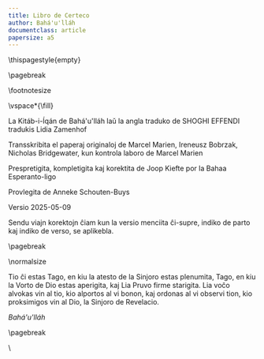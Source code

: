```yaml
---
title: Libro de Certeco
author: Bahá'u'lláh
documentclass: article
papersize: a5
---
```


\thispagestyle{empty}

\pagebreak

\footnotesize

\vspace*{\fill}

La Kitáb-i-Íqán de Bahá'u'lláh laŭ la angla traduko de SHOGHI EFFENDI tradukis Lidia Zamenhof

Transskribita el paperaj originaloj de Marcel Marien, Ireneusz Bobrzak, Nicholas Bridgewater, kun kontrola laboro de Marcel Marien

Prespretigita, kompletigita kaj korektita de Joop Kiefte por la Bahaa Esperanto-ligo

Provlegita de Anneke Schouten-Buys

Versio 2025-05-09

Sendu viajn korektojn ĉiam kun la versio menciita ĉi-supre, indiko de parto kaj indiko de verso, se aplikebla.

\pagebreak

\normalsize

Tio ĉi estas Tago, en kiu la atesto de la Sinjoro estas plenumita, Tago, en kiu la Vorto de Dio estas aperigita, kaj Lia Pruvo firme starigita. Lia voĉo alvokas vin al tio, kio alportos al vi bonon, kaj ordonas al vi observi tion, kio proksimigos vin al Dio, la Sinjoro de Revelacio.

*Bahá'u'lláh*

\pagebreak

\ 
